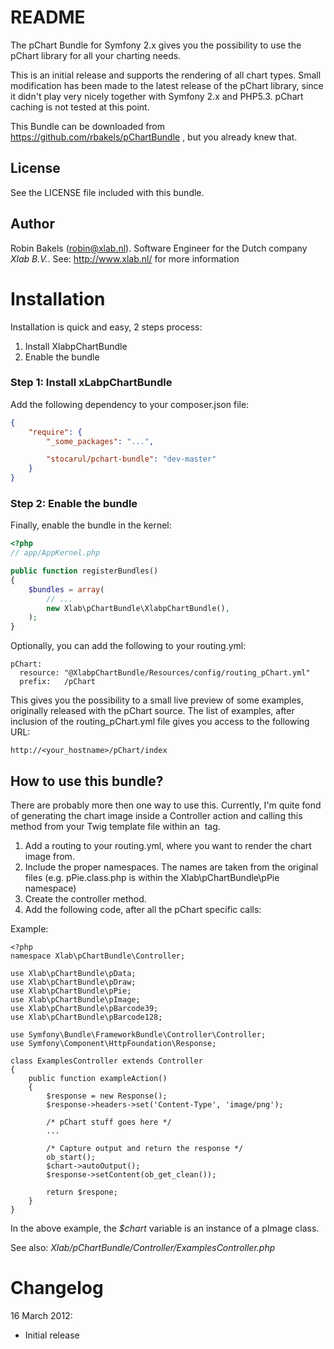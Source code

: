 README
======
The pChart Bundle for Symfony 2.x gives you the possibility to use the pChart library for all your charting needs.

This is an initial release and supports the rendering of all chart types. Small modification has been made to the latest release of the pChart library, since it didn't play very nicely together with Symfony 2.x and PHP5.3. pChart caching is not tested at this point. 

This Bundle can be downloaded from https://github.com/rbakels/pChartBundle , but you already knew that.

License
-------
See the LICENSE file included with this bundle.

Author
------
Robin Bakels (robin@xlab.nl). Software Engineer for the Dutch company *Xlab B.V.*. See: http://www.xlab.nl/ for more information

Installation
============
Installation is quick and easy, 2 steps process:

1. Install XlabpChartBundle
2. Enable the bundle

### Step 1: Install xLabpChartBundle

Add the following dependency to your composer.json file:
``` json
{
    "require": {
        "_some_packages": "...",

        "stocarul/pchart-bundle": "dev-master"
    }
}
```

### Step 2: Enable the bundle

Finally, enable the bundle in the kernel:

``` php
<?php
// app/AppKernel.php

public function registerBundles()
{
    $bundles = array(
        // ...
        new Xlab\pChartBundle\XlabpChartBundle(),
    );
}
```

Optionally, you can add the following to your routing.yml:

	pChart:
	  resource: "@XlabpChartBundle/Resources/config/routing_pChart.yml"
	  prefix:   /pChart

This gives you the possibility to a small live preview of some examples, originally released with the pChart source. The list of examples, after inclusion of the routing_pChart.yml file gives you access to the following URL:

	http://<your_hostname>/pChart/index

How to use this bundle?
-----------------------
There are probably more then one way to use this. Currently, I'm quite fond of generating the chart image inside a Controller action and calling this method from your Twig template file within an <img> tag.

1. Add a routing to your routing.yml, where you want to render the chart image from.
2. Include the proper namespaces. The names are taken from the original files (e.g. pPie.class.php is within the Xlab\pChartBundle\pPie namespace) 
3. Create the controller method.
4. Add the following code, after all the pChart specific calls:

Example:

	<?php
	namespace Xlab\pChartBundle\Controller;

	use Xlab\pChartBundle\pData;
	use Xlab\pChartBundle\pDraw;
	use Xlab\pChartBundle\pPie;
	use Xlab\pChartBundle\pImage;
	use Xlab\pChartBundle\pBarcode39;
	use Xlab\pChartBundle\pBarcode128;

	use Symfony\Bundle\FrameworkBundle\Controller\Controller;
	use Symfony\Component\HttpFoundation\Response;

	class ExamplesController extends Controller
	{
		public function exampleAction()
		{
			$response = new Response();
			$response->headers->set('Content-Type', 'image/png');

			/* pChart stuff goes here */
			...

			/* Capture output and return the response */
			ob_start();
			$chart->autoOutput();
			$response->setContent(ob_get_clean());

			return $respone;
		}
	}

In the above example, the *$chart* variable is an instance of a pImage class.

See also: *Xlab/pChartBundle/Controller/ExamplesController.php*

Changelog
=========
16 March 2012:

* Initial release

